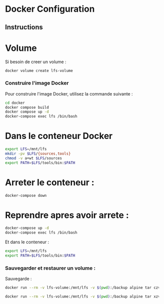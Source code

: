 # Docker Configuration

## Instructions

# Volume
Si besoin de creer un volume :
```bash
docker volume create lfs-volume
```

### Construire l'image Docker

Pour construire l'image Docker, utilisez la commande suivante :

```bash
cd docker
docker compose build
docker compose up -d
docker-compose exec lfs /bin/bash
```

# Dans le conteneur Docker
```bash
export LFS=/mnt/lfs
mkdir -pv $LFS/{sources,tools}
chmod -v a+wt $LFS/sources
export PATH=$LFS/tools/bin:$PATH
```
# Arreter le conteneur :
```bash
docker-compose down
```

# Reprendre apres avoir arrete :
```bash
docker-compose up -d
docker-compose exec lfs /bin/bash
```
Et dans le conteneur :
```bash
export LFS=/mnt/lfs
export PATH=$LFS/tools/bin:$PATH
```
### Sauvegarder et restaurer un volume :
Sauvegarde :  
```bash
docker run --rm -v lfs-volume:/mnt/lfs -v $(pwd):/backup alpine tar czvf /backup/lfs-volume-backup.tar.gz -C /mnt lfs
```  
```bash
docker run --rm -v lfs-volume:/mnt/lfs -v $(pwd):/backup alpine tar xzvf /backup/lfs-volume-backup.tar.gz -C /mnt
```
